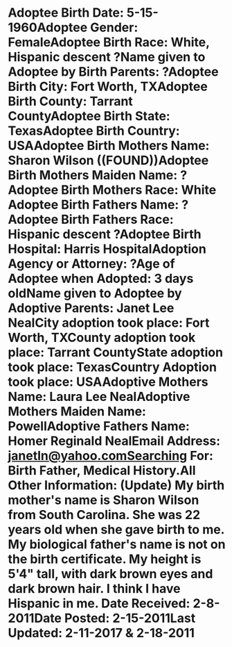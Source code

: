 # Adoptee Birth Date: 5-15-1960Adoptee Gender: FemaleAdoptee Birth Race: White, Hispanic descent ?Name given to Adoptee by Birth Parents: ?Adoptee Birth City: Fort Worth, TXAdoptee Birth County: Tarrant CountyAdoptee Birth State: TexasAdoptee Birth Country: USAAdoptee Birth Mothers Name: Sharon Wilson ((FOUND))Adoptee Birth Mothers Maiden Name: ?Adoptee Birth Mothers Race: White Adoptee Birth Fathers Name: ?Adoptee Birth Fathers Race: Hispanic descent ?Adoptee Birth Hospital: Harris HospitalAdoption Agency or Attorney: ?Age of Adoptee when Adopted: 3 days oldName given to Adoptee by Adoptive Parents: Janet Lee NealCity adoption took place: Fort Worth, TXCounty adoption took place: Tarrant CountyState adoption took place: TexasCountry Adoption took place: USAAdoptive Mothers Name: Laura Lee NealAdoptive Mothers Maiden Name: PowellAdoptive Fathers Name: Homer Reginald NealEmail Address: janetln@yahoo.comSearching For: Birth Father, Medical History.All Other Information: (Update) My birth mother's name is Sharon Wilson from South Carolina. She was 22 years old when she gave birth to me. My biological father's name is not on the birth certificate. My height is 5'4" tall, with dark brown eyes and dark brown hair. I think I have Hispanic in me. Date Received: 2-8-2011Date Posted: 2-15-2011Last Updated: 2-11-2017 & 2-18-2011